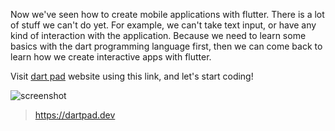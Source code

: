 Now we've seen how to create mobile applications with flutter. There is a lot of stuff we can't do yet. For example, we can't take text input, or have any kind of interaction with the application. Because we need to learn some basics with the dart programming language first, then we can come back to learn how we create interactive apps with flutter.

Visit [dart pad](https://dartpad.dev/) website using this link, and let's start coding!

![screenshot](https://lh4.googleusercontent.com/zW7AGUNA-HVQXTj8v6hOMDQDBsE-uoVEiFSOHpDLRWny4BDyDRukbWa8X-3f6zME6JiWn9MOdiTi3W9DnVNKAI1_BcD0tYnfA2X21Idw7Cfrad4ax0jzuP_J7O7EOZkmHuskJvop)

> https://dartpad.dev
